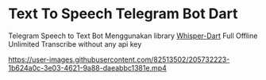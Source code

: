 # Text To Speech Telegram Bot Dart 

Telegram Speech to Text Bot Menggunakan library [Whisper-Dart](https://github.com/azkadev/whisper_dart) Full Offline Unlimited Transcribe without any api key

https://user-images.githubusercontent.com/82513502/205732223-1b624a0c-3e03-4621-9a88-daeabbc1381e.mp4

